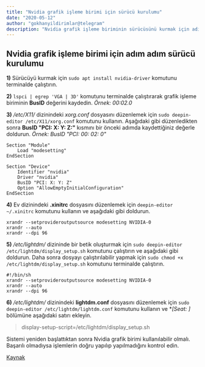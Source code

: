 ```yaml
---
title: "Nvidia grafik işleme birimi için sürücü kurulumu"
date: "2020-05-12"
author: "gokhanyildirimlar@telegram"
description: "Nvidia grafik işleme biriminin sürücüsünü kurmak için adımları takip etmek yeterli."
---
```


## Nvidia grafik işleme birimi için adım adım sürücü kurulumu


**1)** Sürücüyü kurmak için `sudo apt install nvidia-driver` komutunu terminalde çalıştırın.

**2)**  `lspci | egrep 'VGA | 3D'` komutunu terminalde çalıştırarak grafik işleme biriminin **BusID** değerini kaydedin. 
_Örnek: 00:02.0_

**3)** _/etc/X11/_ dizinindeki *xorg.conf* dosyasını düzenlemek için `sudo deepin-editor /etc/X11/xorg.conf` komutunu kullanın. 
Aşağıdaki gibi düzenledikten sonra **BusID "PCI: X: Y: Z:"** kısmını bir önceki adımda kaydettiğiniz değerle doldurun. 
_Örnek: BusID "PCI: 00: 02: 0"_

```
Section "Module"
    Load "modesetting"
EndSection

Section "Device"
    Identifier "nvidia"
    Driver "nvidia"
    BusID "PCI: X: Y: Z"      
    Option "AllowEmptyInitialConfiguration"
EndSection
```

**4)** Ev dizinindeki **.xinitrc** dosyasını düzenlemek için `deepin-editor ~/.xinitrc` komutunu kullanın ve aşağıdaki gibi doldurun.

```
xrandr --setprovideroutputsource modesetting NVIDIA-0
xrandr --auto
xrandr --dpi 96
```

**5)** _/etc/lightdm/_ dizininde bir betik oluşturmak için `sudo deepin-editor /etc/lightdm/display_setup.sh` komutunu çalıştırın ve aşağıdaki gibi doldurun. 
Daha sonra dosyayı çalıştırılabilir yapmak için `sudo chmod +x /etc/lightdm/display_setup.sh` komutunu terminalde çalıştırın.

```
#!/bin/sh
xrandr --setprovideroutputsource modesetting NVIDIA-0
xrandr --auto
xrandr --dpi 96
```

**6)** _/etc/lightdm/_ dizinindeki **lightdm.conf** dosyasını düzenlemek için `sudo deepin-editor /etc/lightdm/lightdm.conf` 
komutunu kullanın ve **[Seat: *]** bölümüne aşağıdaki satırı ekleyin.

> display-setup-script=/etc/lightdm/display_setup.sh


Sistemi yeniden başlattıktan sonra Nvidia grafik birimi kullanılabilir olmalı. Başarılı olmadıysa işlemlerin doğru yapılıp yapılmadığını kontrol edin.

[Kaynak](https://bbs.deepin.org/forum.php?mod=viewthread&tid=178542)
